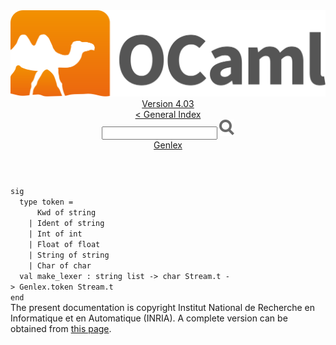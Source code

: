 <!-- ((! set title API !)) ((! set documentation !)) ((! set api !)) ((! set nobreadcrumb !)) -->
<div class="api"><header><nav class="toc brand"><a class="brand" href="https://ocaml.org/"><img src="colour-logo-gray.svg" class="svg" alt="OCaml"></a></nav><nav class="toc"><div class="toc_version"><a href="/docs" id="version-select">Version 4.03</a></div><a href="index.html">&lt; General Index</a><div class="api_search"><input type="text" name="apisearch" id="api_search" oninput="mySearch(false);" onkeypress="this.oninput();" onclick="this.oninput();" onpaste="this.oninput();">
<img src="search_icon.svg" alt="Search" class="svg" onclick="mySearch(false)"></div>
<div id="search_results"></div><div class="toc_title"><a href="Genlex.html">Genlex</a></div><ul></ul></nav></header>
<code class="code"><span class="keyword">sig</span>
&nbsp;&nbsp;<span class="keyword">type</span>&nbsp;token&nbsp;=
&nbsp;&nbsp;&nbsp;&nbsp;&nbsp;&nbsp;<span class="constructor">Kwd</span>&nbsp;<span class="keyword">of</span>&nbsp;string
&nbsp;&nbsp;&nbsp;&nbsp;<span class="keywordsign">|</span>&nbsp;<span class="constructor">Ident</span>&nbsp;<span class="keyword">of</span>&nbsp;string
&nbsp;&nbsp;&nbsp;&nbsp;<span class="keywordsign">|</span>&nbsp;<span class="constructor">Int</span>&nbsp;<span class="keyword">of</span>&nbsp;int
&nbsp;&nbsp;&nbsp;&nbsp;<span class="keywordsign">|</span>&nbsp;<span class="constructor">Float</span>&nbsp;<span class="keyword">of</span>&nbsp;float
&nbsp;&nbsp;&nbsp;&nbsp;<span class="keywordsign">|</span>&nbsp;<span class="constructor">String</span>&nbsp;<span class="keyword">of</span>&nbsp;string
&nbsp;&nbsp;&nbsp;&nbsp;<span class="keywordsign">|</span>&nbsp;<span class="constructor">Char</span>&nbsp;<span class="keyword">of</span>&nbsp;char
&nbsp;&nbsp;<span class="keyword">val</span>&nbsp;make_lexer&nbsp;:&nbsp;string&nbsp;list&nbsp;<span class="keywordsign">-&gt;</span>&nbsp;char&nbsp;<span class="constructor">Stream</span>.t&nbsp;<span class="keywordsign">-&gt;</span>&nbsp;<span class="constructor">Genlex</span>.token&nbsp;<span class="constructor">Stream</span>.t
<span class="keyword">end</span></code><div class="copyright">The present documentation is copyright Institut National de Recherche en Informatique et en Automatique (INRIA). A complete version can be obtained from <a href="http://caml.inria.fr/pub/docs/manual-ocaml/">this page</a>.</div></div>